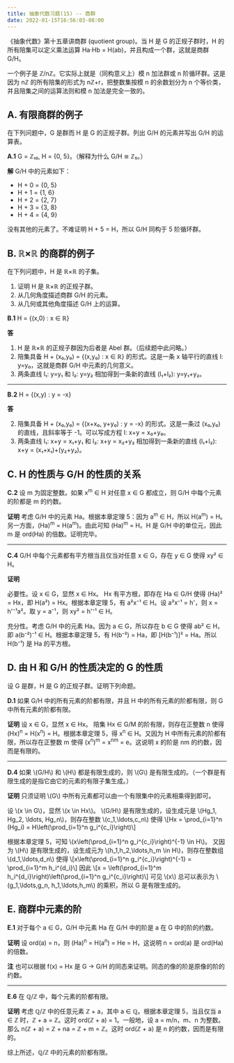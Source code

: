 ```yaml
---
title: 抽象代数习题(15) -- 商群
date: 2022-01-15T16:56:03-08:00
---
```


《抽象代数》第十五章讲商群 (quotient group)。当 H 是 G 的正规子群时，H 的所有陪集可以定义乘法运算 Ha&middot;Hb = H(ab)，并且构成一个群，这就是商群 G/H。

一个例子是 ℤ/nℤ。它实际上就是（同构意义上）模 n 加法群或 n 阶循环群。这是因为 nℤ 的所有陪集的形式为 nℤ+r，把整数集按模 n 的余数划分为 n 个等价类，并且陪集之间的运算法则和模 n 加法是完全一致的。

<!--more-->

## A. 有限商群的例子

在下列问题中，G 是群而 H 是 G 的正规子群。列出 G/H 的元素并写出 G/H 的运算表。

__A.1__ G = ℤ₁₀, H = {0, 5}。（解释为什么 G/H &cong; ℤ₅。）

**解** G/H 中的元素如下：

* H + 0 = {0, 5}
* H + 1 = {1, 6}
* H + 2 = {2, 7}
* H + 3 = {3, 8}
* H + 4 = {4, 9}

没有其他的元素了。不难证明 H + 5 = H，所以 G/H 同构于 5 阶循环群。

## B. ℝ×ℝ 的商群的例子

在下列问题中，H 是 ℝ×ℝ 的子集。

1. 证明 H 是 ℝ×ℝ 的正规子群。
2. 从几何角度描述商群 G/H 的元素。
3. 从几何或其他角度描述 G/H 上的运算。

__B.1__ H = {(x,0) : x &isin; ℝ}

**答**

1. H 是 ℝ×ℝ 的正规子群因为后者是 Abel 群。（后续题中此问略。）
2. 陪集具备 H + (x₀,y₀) = {(x,y₀) : x &isin; ℝ} 的形式。这是一条 x 轴平行的直线 l: y=y₀，这就是商群 G/H 中元素的几何意义。
3. 两条直线 l₁: y=y₁ 和 l₂: y=y₂ 相加得到一条新的直线 (l₁+l₂): y=y₁+y₂。

---

__B.2__ H = {(x,y) : y = -x}

**答**

2. 陪集具备 H + (x₀,y₀) = {(x+x₀, y+y₀) : y = -x} 的形式。这是一条过 (x₀,y₀) 的直线，且斜率等于 -1。可以写成方程 l: x+y = x₀+y₀。
3. 两条直线 l₁: x+y = x₁+y₁ 和 l₂: x+y = x₂+y₂ 相加得到一条新的直线 (l₁+l₂): x+y = (x₁+x₁)+(y₂+y₂)。

## C. H 的性质与 G/H 的性质的关系

__C.2__ 设 m 为固定整数。如果 x<sup>m</sup> &isin; H 对任意 x &isin; G 都成立，则 G/H 中每个元素的阶都是 m 的约数。

**证明** 考虑 G/H 中的元素 Ha。根据本章定理 5：因为 a<sup>m</sup> &isin; H，所以 H(a<sup>m</sup>) = H。另一方面，(Ha)<sup>m</sup> = H(a<sup>m</sup>)。由此可知 (Ha)<sup>m</sup> = H。H 是 G/H 中的单位元，因此 m 是 ord(Ha) 的倍数。证明完毕。

---

__C.4__ G/H 中每个元素都有平方根当且仅当对任意 x &isin; G，存在 y &isin; G 使得 xy² &isin; H。

**证明**

必要性。设 x &isin; G，显然 x &isin; Hx。
Hx 有平方根，即存在 Ha &isin; G/H 使得 (Ha)² = Hx，即 H(a²) = Hx。根据本章定理 5，有 a²x⁻¹  &isin; H。设 a²x⁻¹ = h'，则 x = h'⁻¹a²。取 y = a⁻¹，则 xy² = h'⁻¹  &isin; H。

充分性。考虑 G/H 中的元素 Ha。因为 a &isin; G，所以存在 b &isin; G 使得 ab² &isin; H，即 a(b⁻²)⁻¹ &isin; H。根据本章定理 5，有 H(b⁻²) = Ha，即 [H(b⁻¹)]² = Ha。所以 H(b⁻¹) 是 Ha 的平方根。

## D. 由 H 和 G/H 的性质决定的 G 的性质

设 G 是群，H 是 G 的正规子群。证明下列命题。

__D.1__ 如果 G/H 中的所有元素的阶都有限，并且 H 中的所有元素的阶都有限，则 G 中所有元素的阶都有限。

**证明** 设 x &isin; G，显然 x &isin; Hx。
陪集 Hx &isin; G/M 的阶有限，则存在正整数 n 使得 (Hx)<sup>n</sup> = H(x<sup>n</sup>) = H。根据本章定理 5，得 x<sup>n</sup> &isin; H。又因为 H 中所有元素的阶都有限，所以存在正整数 m 使得 (x<sup>n</sup>)<sup>m</sup> = x<sup>nm</sup> = e。这说明 x 的阶是 nm 的约数，因而是有限的。

---

__D.4__ 如果 \\(G/H\\) 和 \\(H\\) 都是有限生成的，则 \\(G\\) 是有限生成的。（一个群是有限生成的是指它由它的元素的有限子集生成。）

**证明** 只须证明 \\(G\\) 中所有元素都可以由一个有限集中的元素相乘得到即可。

设 \\(x \in G\\)，显然 \\(x \in Hx\\)。
\\(G/H\\) 是有限生成的，设生成元是 \\(Hg_1, Hg_2, \ldots, Hg_n\\)，则存在整数 \\(c_1,\ldots,c_n\\) 使得
\\[Hx = \prod_{i=1}^n (Hg_i) = H\left(\prod_{i=1}^n g_i^{c_i}\right)\\]

根据本章定理 5，可知 \\(x\left(\prod_{i=1}^n g_i^{c_i}\right)^{-1} \in H\\)。
又因为 \\(H\\) 是有限生成的，设生成元为 \\(h_1,h_2,\ldots,h_m \in H\\)，则存在整数组 \\(d_1,\ldots,d_n\\) 使得
\\[x\left(\prod_{i=1}^n g_i^{c_i}\right)^{-1} = \prod_{i=1}^m h_i^{d_i}\\]
因此
\\[x = \left(\prod_{i=1}^m h_i^{d_i}\right)\left(\prod_{i=1}^n g_i^{c_i}\right)\\]
可见 \\(x\\) 总可以表示为 \\(g_1,\ldots,g_n, h_1,\ldots,h_m\\) 的乘积，所以 G 是有限生成的。

## E. 商群中元素的阶

__E.1__ 对于每个 a &isin; G，G/H 中元素 Ha 在 G/H 中的阶是 a 在 G 中的阶的约数。

**证明** 设 ord(a) = n，则 (Ha)<sup>n</sup> = H(a<sup>n</sup>) = He = H，这说明 n = ord(a) 是 ord(Ha) 的倍数。

**注** 也可以根据 f(x) = Hx 是 G → G/H 的同态来证明。同态的像的阶是原像的阶的约数。

---

__E.6__ 在 ℚ/ℤ 中，每个元素的阶都有限。

**证明** 考虑 ℚ/ℤ 中的任意元素 ℤ + a，其中 a &isin; ℚ。根据本章定理 5，当且仅当 a &isin; ℤ 时，ℤ + a = ℤ。这时 ord(ℤ + a) = 1。一般地，设 a = m/n，m、n 为整数。那么 n(ℤ + a) = ℤ + na = ℤ + m = ℤ。这时 ord(ℤ + a) 是 n 的约数，因而是有限的。

综上所述，ℚ/ℤ 中的元素的阶都有限。
